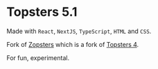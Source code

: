 # Topsters 5.1

Made with `React`, `NextJS`, `TypeScript`, `HTML` and `CSS`.

Fork of [Zopsters](https://github.com/zachsilberstein/zopsters/) which is a fork of [Topsters 4](https://topsters4.vercel.app/).

For fun, experimental. 